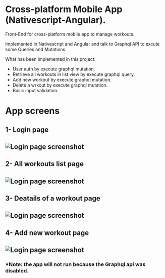 # Cross-platform Mobile App (Nativescript-Angular).

Front-End for cross-platform mobile app to manage workouts.

Implemented in Nativescript and Angular and talk to Graphql API to excute some Queries and Mutations.

What has been implemented in this project:
- User auth by execute graphql mutation.
- Retrieve all workouts in list view by execute graphql query.
- Add new workout by execute graphql mutation.
- Delete a wrkout by execute graphql mutation.
- Basic input validation.

# App screens

## 1- Login page

![Login page screenshot](./app-screen/login.jpeg)
-------------------------------------------------
## 2- All workouts list page

![Login page screenshot](./app-screen/list.jpeg)
-------------------------------------------------
## 3- Deatails of a workout page

![Login page screenshot](./app-screen/details.jpeg)
-------------------------------------------------
## 4- Add new workout page

![Login page screenshot](./app-screen/addnew.jpeg)
-------------------------------------------------

### *Note: the app will not run because the Graphql api was disabled.




